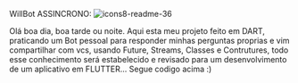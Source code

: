 WillBot ASSINCRONO:
![icons8-readme-36](https://github.com/user-attachments/assets/074f329f-5f78-4874-8dea-d6e2b2cb23fe)

Olá boa dia, boa tarde ou noite.
Aqui esta meu projeto feito em DART, praticando um Bot pessoal para responder minhas perguntas proprias e vim compartilhar com vcs, usando Future, Streams, Classes e Contrutures, todo esse conhecimento será estabelecido e revisado para um desenvolvimento de um aplicativo em FLUTTER...
Segue codigo acima :)
